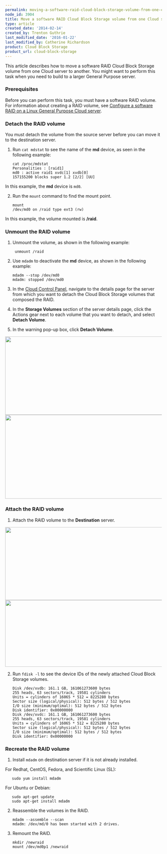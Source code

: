 ```yaml
---
permalink: moving-a-software-raid-cloud-block-storage-volume-from-one-cloud-server-to-another/
node_id: 3904
title: Move a software RAID Cloud Block Storage volume from one Cloud server to another
type: article
created_date: '2014-02-14'
created_by: Trenton Guthrie
last_modified_date: '2016-01-22'
last_modified_by: Catherine Richardson
product: Cloud Block Storage
product_url: cloud-block-storage
---
```


This article describes how to move a software RAID Cloud Block Storage
volume from one Cloud server to another. You might want to perform this
task when you need to build to a larger General Purpose server.

### Prerequisites

Before you can perform this task, you must have a software RAID volume.
For information about creating a RAID volume, see [Configure a software RAID on a Linux General Purpose Cloud server](/how-to/configuring-a-software-raid-on-a-linux-general-purpose-cloud-server).

### Detach the RAID volume

You must detach the volume from the source server before you can move it
to the destination server.

1. Run `cat mdstat` to see the name of the **md** device, as seen in the
following example:

       cat /proc/mdstat
       Personalities : [raid1]
       md0 : active raid1 xvdc[1] xvdb[0]
       157155200 blocks super 1.2 [2/2] [UU]

  In this example, the **md** device is `md0`.

2. Run the `mount` command to find the mount point.

       mount
       /dev/md0 on /raid type ext3 (rw)

  In this example, the volume mounted is **/raid**.

### Unmount the RAID volume

1. Unmount the volume, as shown in the following example:

        unmount /raid

2. Use `mdadm` to deactivate the **md** device, as shown in the following
example:

       mdadm --stop /dev/md0
       mdadm: stopped /dev/md0

3. In the [Cloud Control Panel](http://mycloud.rackspace.com), navigate to the
details page for the server from which you want to detach the Cloud
Block Storage volumes that composed the RAID.

4. In the **Storage Volumes** section of the server details page, click the
Actions gear next to each volume that you want to detach, and select
**Detach Volume**.

5. In the warning pop-up box, click **Detach Volume**.

  <img src="{% asset_path cloud-block-storage/moving-a-software-raid-cloud-block-storage-volume-from-one-cloud-server-to-another/RAIDImage1.png %}" width="586" height="251" />

  <img src="{% asset_path cloud-block-storage/moving-a-software-raid-cloud-block-storage-volume-from-one-cloud-server-to-another/RAIDImage2.png %}" width="620" height="269" />

### Attach the RAID volume

1. Attach the RAID volume to the **Destination** server.

  <img src="{% asset_path cloud-block-storage/moving-a-software-raid-cloud-block-storage-volume-from-one-cloud-server-to-another/RAIDImage3.png %}" width="626" height="234" />

  <img src="{% asset_path cloud-block-storage/moving-a-software-raid-cloud-block-storage-volume-from-one-cloud-server-to-another/RAIDImage4.png %}" width="627" height="214" />

2. Run `fdisk -l` to see the device IDs of the newly attached Cloud Block
Storage volumes.

       Disk /dev/xvdb: 161.1 GB, 161061273600 bytes
       255 heads, 63 sectors/track, 19581 cylinders
       Units = cylinders of 16065 * 512 = 8225280 bytes
       Sector size (logical/physical): 512 bytes / 512 bytes
       I/O size (minimum/optimal): 512 bytes / 512 bytes
       Disk identifier: 0x00000000
       Disk /dev/xvdc: 161.1 GB, 161061273600 bytes
       255 heads, 63 sectors/track, 19581 cylinders
       Units = cylinders of 16065 * 512 = 8225280 bytes
       Sector size (logical/physical): 512 bytes / 512 bytes
       I/O size (minimum/optimal): 512 bytes / 512 bytes
       Disk identifier: 0x00000000

### Recreate the RAID volume

1. Install `mdadm` on destination server if it is not already installed.

  For Redhat, CentOS, Fedora, and Scientific Linux (SL):

       sudo yum install mdadm

  For Ubuntu or Debian:

       sudo apt-get update
       sudo apt-get install mdadm

2. Reassemble the volumes in the RAID.

       mdadm --assemble --scan
       mdadm: /dev/md/0 has been started with 2 drives.

3. Remount the RAID.

       mkdir /newraid
       mount /dev/md0p1 /newraid
